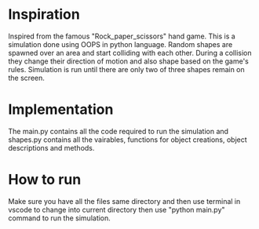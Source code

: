 # Inspiration
Inspired from the famous "Rock_paper_scissors" hand game. This is a simulation done using OOPS in python language. Random shapes are spawned over an area and start colliding with each other. During a collision they change their direction of motion and also shape based on the game's rules. Simulation is run until there are only two of three shapes remain on the screen.

# Implementation 
The main.py contains all the code required to run the simulation and shapes.py contains all the vairables, functions for object creations, object descriptions and methods. 

# How to run
Make sure you have all the files same directory and then use terminal in vscode to change into current directory then use "python main.py" command to run the simulation. 

